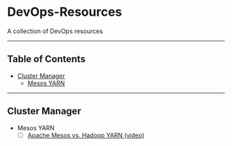 # DevOps-Resources
A collection of DevOps resources

---

## Table of Contents

- [Cluster Manager](#cluster_manager)
    - [Mesos YARN](#mesos_yarn)

---

## Cluster Manager
- Mesos YARN
    - [ ] [Apache Mesos vs. Hadoop YARN (video)](https://www.youtube.com/watch?v=aXJxyEnkHd4)
